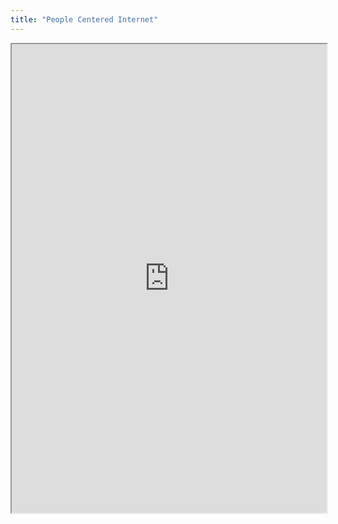 ```yaml
---
title: "People Centered Internet"
---
```



<iframe height="750" width="100%" src="https://ewelton.github.io/ktest/wiki.html#People%20Centered%20Internet"></iframe>

